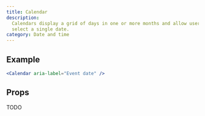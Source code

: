 ```yaml
---
title: Calendar
description:
  Calendars display a grid of days in one or more months and allow users to
  select a single date.
category: Date and time
---
```


## Example

```jsx {% live=true %}
<Calendar aria-label="Event date" />
```

## Props

TODO
